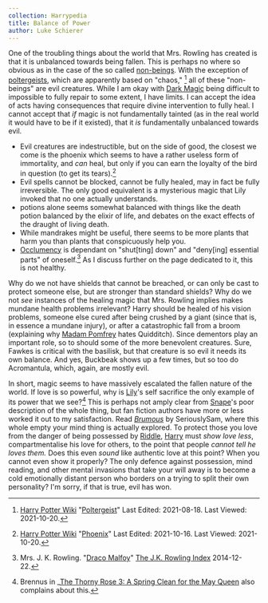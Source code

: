 ```yaml
---
collection: Harrypedia
title: Balance of Power
author: Luke Schierer
---
```


One of the troubling things about the world that Mrs. Rowling has created is
that it is unbalanced towards being fallen. This is perhaps no where
so obvious as in the case of the so called [non-beings]. With the
exception of [poltergeists], which are apparently based on "chaos,"
[^211020-10] all of these "non-beings" are evil creatures. While I am
okay with [Dark Magic] being difficult to impossible to fully repair to
some extent, I have limits. I can accept the idea of acts having
consequences that require divine intervention to fully heal. I cannot
accept that _if_ magic is not fundamentally tainted (as in the real
world it would have to be if it existed), that it _is_ fundamentally
unbalanced towards evil.

- Evil creatures are indestructible, but on the side of good, the
  closest we come is the phoenix which seems to have a rather useless
  form of immortality, and _can_ heal, but only if you can earn the
  loyalty of the bird in question (to get its tears).[^211020-11]
- Evil spells cannot be blocked, cannot be fully healed, may in fact be
  fully irreversible. The only good equivalent is a mysterious magic
  that Lily invoked that no one actually understands.
- potions alone seems somewhat balanced with things like the death potion
  balanced by the elixir of life, and debates on the exact effects of the
  draught of living death.
- While mandrakes might be useful, there seems to be more plants that
  harm you than plants that conspicuously help you.
- [Occlumency][] is dependant on "shut[ting] down" and "deny[ing] essential
  parts" of oneself.[^230109-1] As I discuss further on the page
  dedicated to it, this is not healthy.

[Dark Magic]: /Harrypedia/magic/dark/
[non-beings]: /Harrypedia/non-beings/
[poltergeists]: /Harrypedia/non-beings/poltergeist/

Why do we not have shields that cannot be breached, or can only be cast to
protect someone else, but are stronger than standard shields? Why do
we not _see_ instances of the healing magic that Mrs. Rowling implies
makes mundane health problems irrelevant? Harry should be healed of
his vision problems, someone else cured after being crushed by a giant
(since that is, in essence a mundane injury), or after a catastrophic
fall from a broom (explaining why [Madam Pomfrey][] hates Quidditch).
Since dementors play an important role, so to should some of the more
benevolent creatures. Sure, Fawkes is critical with the basilisk, but
that creature is so evil it needs its own balance. And yes, Buckbeak
shows up a few times, but so too do Acromantula, which, again, are
mostly evil.

[Madam Pomfrey]: /Harrypedia/people/pomfrey/

In short, magic seems to have massively escalated the fallen nature of the
world. If love is so powerful, why is [Lily][]'s self sacrifice the only
example of its power that we see?[^230109-2] This is perhaps not amply
clear from [Snape]'s poor description of the whole thing, but fan
fiction authors have more or less worked it out to my satisfaction.
Read _[Brumous][]_ by SeriouslySam, where this whole empty your mind
thing is actually explored. To protect those you love from the danger
of being possessed by [Riddle][], [Harry][] must _show love less_,
compartmentalise his love for others, to the point that people _cannot
tell he loves them._ Does this even _sound_ like authentic love at
this point? When you cannot even show it properly? The only defence
against possession, mind reading, and other mental invasions that take
your will away is to become a cold emotionally distant person who
borders on a trying to split their own personality? I'm sorry, if that
is true, evil has won.

[Lily]: /Harrypedia/people/evans/lily_j/
[Snape]: /Harrypedia/people/snape/severus/
[Riddle]: /Harrypedia/people/riddle/tom_marvolo/
[Harry]: /Harrypedia/people/Potter/Harry_James/
[Brumous]: https://archiveofourown.org/works/42882966
[Occlumency]: /Harrypedia/magic/the_mind_arts/occlumency/

[^211020-11]:
    [Harry Potter Wiki](https://harrypotter.fandom.com/wiki/)
    "[Phoenix](https://harrypotter.fandom.com/wiki/Phoenix)"
    Last Edited: 2021-10-16. Last Viewed: 2021-10-20.

[^211020-10]:
    [Harry Potter Wiki](https://harrypotter.fandom.com/wiki/)
    "[Poltergeist](https://harrypotter.fandom.com/wiki/Poltergeist)"
    Last Edited: 2021-08-18. Last Viewed: 2021-10-20.

[^230109-1]: Mrs. J. K. Rowling. "[Draco Malfoy][]" [The J.K. Rowling Index][] 2014-12-22.

[Draco Malfoy]: https://www.rowlingindex.org/work/dmpm/
[The J.K. Rowling Index]: https://www.rowlingindex.org

[^230109-2]: Brennus in \_[The Thorny Rose 3: A Spring Clean for the May Queen][] also complains about this.

[The Thorny Rose 3: A Spring Clean for the May Queen]: https://www.fanfiction.net/s/10288020
